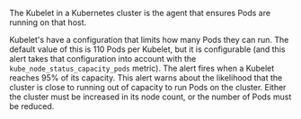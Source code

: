 The Kubelet in a Kubernetes cluster is the agent that ensures Pods are running on that host.

Kubelet's have a configuration that limits how many Pods they can run. The default value of this is 110 Pods per Kubelet, but it is configurable (and this alert takes that configuration into account with the `kube_node_status_capacity_pods` metric). The alert fires when a Kubelet reaches 95% of its capacity. This alert warns about the likelihood that the cluster is close to running out of capacity to run Pods on the cluster. Either the cluster must be increased in its node count, or the number of Pods must be reduced.